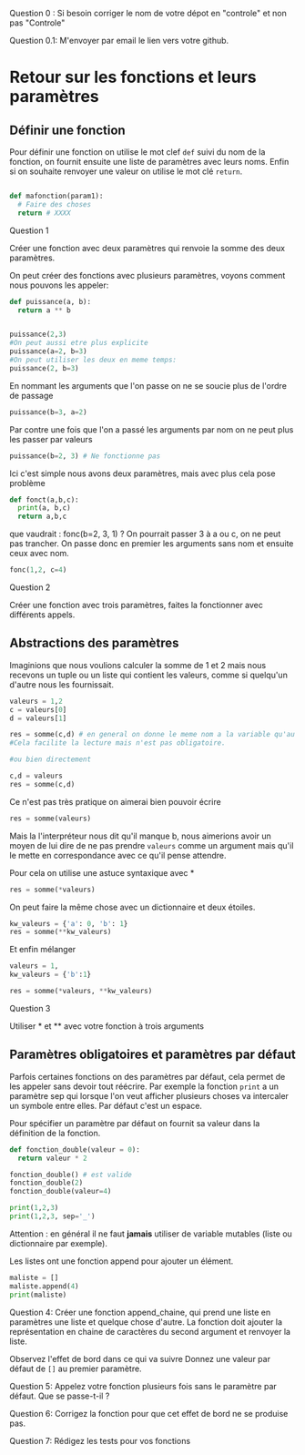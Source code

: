 Question 0 : Si besoin corriger le nom de votre dépot en "controle" et non pas "Controle"

Question 0.1: M'envoyer par email le lien vers votre github.


Retour sur les fonctions et leurs paramètres
============================================

Définir une fonction
--------------------

Pour définir une fonction on utilise le mot clef `def` suivi du nom de la fonction,
on fournit ensuite une liste de paramètres avec leurs noms.
Enfin si on souhaite renvoyer une valeur on utilise le mot clé `return`.



```python

def mafonction(param1):
  # Faire des choses
  return # XXXX

```

Question 1


Créer une fonction avec deux paramètres qui renvoie la somme des deux paramètres.

On peut créer des fonctions avec plusieurs paramètres, voyons comment nous pouvons les appeler:

```python
def puissance(a, b):
  return a ** b


puissance(2,3)
#On peut aussi etre plus explicite
puissance(a=2, b=3)
#On peut utiliser les deux en meme temps:
puissance(2, b=3)
```

En nommant les arguments que l'on passe on ne se soucie plus de l'ordre de passage

```python
puissance(b=3, a=2)
```

Par contre une fois que l'on a passé les arguments par nom on ne peut plus les passer par valeurs

```python
puissance(b=2, 3) # Ne fonctionne pas
```

Ici c'est simple nous avons deux paramètres, mais avec plus cela pose problème

```python
def fonct(a,b,c):
  print(a, b,c)
  return a,b,c
```

que vaudrait : fonc(b=2, 3, 1) ?
On pourrait passer 3 à a  ou c, on ne peut pas trancher.
On passe donc en premier les arguments sans nom et ensuite ceux avec nom.

```python
fonc(1,2, c=4)
```

Question 2


Créer une fonction avec trois paramètres, faites la fonctionner avec différents appels.

Abstractions des paramètres
---------------------------

Imaginions que nous voulions calculer la somme de 1 et 2 mais nous recevons un tuple ou un liste
qui contient les valeurs, comme si quelqu'un d'autre nous les fournissait.

```python
valeurs = 1,2
c = valeurs[0]
d = valeurs[1]

res = somme(c,d) # en general on donne le meme nom a la variable qu'au parametre.
#Cela facilite la lecture mais n'est pas obligatoire.

#ou bien directement

c,d = valeurs
res = somme(c,d)

```

Ce n'est pas très pratique on aimerai bien pouvoir écrire
``` python
res = somme(valeurs)
```
Mais la l'interpréteur nous dit qu'il manque b, nous aimerions avoir un moyen de lui dire de
ne pas prendre `valeurs` comme un argument mais qu'il le mette en correspondance avec ce qu'il pense
attendre.

Pour cela on utilise une astuce syntaxique avec *

```python
res = somme(*valeurs)
```

On peut faire la même chose avec un dictionnaire et deux étoiles.

```python
kw_valeurs = {'a': 0, 'b': 1}
res = somme(**kw_valeurs)
```

Et enfin mélanger

```python
valeurs = 1,
kw_valeurs = {'b':1}

res = somme(*valeurs, **kw_valeurs)
```

Question 3


Utiliser \* et \*\* avec votre fonction à trois arguments


Paramètres obligatoires et paramètres par défaut
------------------------------------------------

Parfois certaines fonctions on des paramètres par défaut, cela permet de les appeler
sans devoir tout réécrire. Par exemple la fonction `print` a un paramètre sep qui
lorsque l'on veut afficher plusieurs choses va intercaler un symbole entre elles.
Par défaut c'est un espace.

Pour spécifier un paramètre par défaut on fournit sa valeur dans la définition de la fonction.

```python
def fonction_double(valeur = 0):
  return valeur * 2

fonction_double() # est valide
fonction_double(2)
fonction_double(valeur=4)

print(1,2,3)
print(1,2,3, sep='_')
```

Attention : en général il ne faut **jamais** utiliser de variable mutables (liste ou dictionnaire par exemple).



Les listes ont une fonction append pour ajouter un élément.

```python
maliste = []
maliste.append(4)
print(maliste)
```

Question 4:
Créer une fonction append_chaine, qui prend une liste en paramètres une liste et quelque chose d'autre.
La fonction doit ajouter la représentation en chaine de caractères du second argument et renvoyer la liste.



Observez l'effet de bord dans ce qui va suivre
Donnez une valeur par défaut de  `[]` au premier paramètre.


Question 5:
Appelez votre fonction plusieurs fois sans le paramètre par défaut. Que se passe-t-il ?


Question 6:
Corrigez la fonction pour que cet effet de bord ne se produise pas.


Question 7:
Rédigez les tests pour vos fonctions

